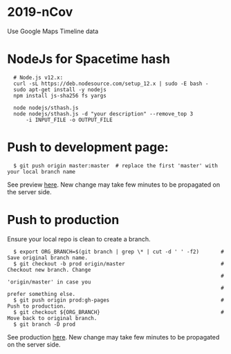 # 2019-nCov
Use Google Maps Timeline data

# NodeJs for Spacetime hash

```
  # Node.js v12.x:
  curl -sL https://deb.nodesource.com/setup_12.x | sudo -E bash -
  sudo apt-get install -y nodejs
  npm install js-sha256 fs yargs

  node nodejs/sthash.js
  node nodejs/sthash.js -d "your description" --remove_top 3
      -i INPUT_FILE -o OUTPUT_FILE
```

# Push to development page:

```
  $ git push origin master:master  # replace the first 'master' with your local branch name
```

See preview [here](http://raw.githack.com/yjlou/2019-nCov/master/index.html).
New change may take few minutes to be propagated on the server side.

# Push to production

Ensure your local repo is clean to create a branch.

```
  $ export ORG_BRANCH=$(git branch | grep \* | cut -d ' ' -f2)       # Save original branch name.
  $ git checkout -b prod origin/master                               # Checkout new branch. Change
                                                                     # 'origin/master' in case you
                                                                     # prefer something else.
  $ git push origin prod:gh-pages                                    # Push to production.
  $ git checkout ${ORG_BRANCH}                                       # Move back to original branch.
  $ git branch -D prod
```

See production [here](https://yjlou.github.io/2019-nCov/). New change may take few minutes to be
propagated on the server side.
